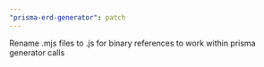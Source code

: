 ```yaml
---
"prisma-erd-generator": patch
---
```


Rename .mjs files to .js for binary references to work within prisma generator calls
